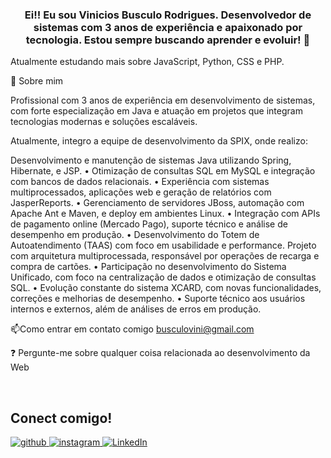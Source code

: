 ###  <div align = "center"> Ei!! Eu sou Vinicios Busculo Rodrigues. Desenvolvedor de sistemas com 3 anos de experiência e apaixonado por tecnologia. Estou sempre buscando aprender e evoluir! 🚀
Atualmente estudando mais sobre JavaScript, Python, CSS e PHP.

🧠 Sobre mim

Profissional com 3 anos de experiência em desenvolvimento de sistemas, com forte especialização em Java e atuação em projetos que integram tecnologias modernas e soluções escaláveis.

Atualmente, integro a equipe de desenvolvimento da SPIX, onde realizo:

Desenvolvimento e manutenção de sistemas Java utilizando Spring, Hibernate, 
e JSP.
• Otimização de consultas SQL em MySQL e integração com bancos de dados 
relacionais.
• Experiência com sistemas multiprocessados, aplicações web e geração de 
relatórios com JasperReports.
• Gerenciamento de servidores JBoss, automação com Apache Ant e Maven, e 
deploy em ambientes Linux.
• Integração com APIs de pagamento online (Mercado Pago), suporte técnico e 
análise de desempenho em produção.
• Desenvolvimento do Totem de Autoatendimento (TAAS) com foco em 
usabilidade e performance. Projeto com arquitetura multiprocessada, 
responsável por operações de recarga e compra de cartões.
• Participação no desenvolvimento do Sistema Unificado, com foco na 
centralização de dados e otimização de consultas SQL.
• Evolução constante do sistema XCARD, com novas funcionalidades, correções e 
melhorias de desempenho.
• Suporte técnico aos usuários internos e externos, além de análises de erros em 
produção.

📫Como entrar em contato comigo busculovini@gmail.com

❓ Pergunte-me sobre qualquer coisa relacionada ao desenvolvimento da Web

<br/>  
  
  ## Conect comigo!  
<a href="https://github.com/ViniBusculo" target="_blank">
<img src=https://img.shields.io/badge/github-%2324292e.svg?&style=for-the-badge&logo=github&logoColor=white alt=github style="margin-bottom: 5px;" />
</a>
<a href="https://www.instagram.com/vini_busculo/" target="_blank">
<img src=https://img.shields.io/badge/instagram-%23000000.svg?&style=for-the-badge&logo=instagram&logoColor=white alt=instagram style="margin-bottom: 5px;" />
</a>  
<a href="https://www.linkedin.com/in/vinicios-rodrigues-09bb95211/" target="_blank"> 
<img src="https://img.shields.io/badge/linkedin-%230077B5.svg?&style=for-the-badge&logo=linkedin&logoColor=white" alt="LinkedIn" /> 
</a>
  

<br/>  

<br/>  
 
 </body>
</html>

